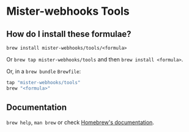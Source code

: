 # Mister-webhooks Tools

## How do I install these formulae?

`brew install mister-webhooks/tools/<formula>`

Or `brew tap mister-webhooks/tools` and then `brew install <formula>`.

Or, in a `brew bundle` `Brewfile`:

```ruby
tap "mister-webhooks/tools"
brew "<formula>"
```

## Documentation

`brew help`, `man brew` or check [Homebrew's documentation](https://docs.brew.sh).
